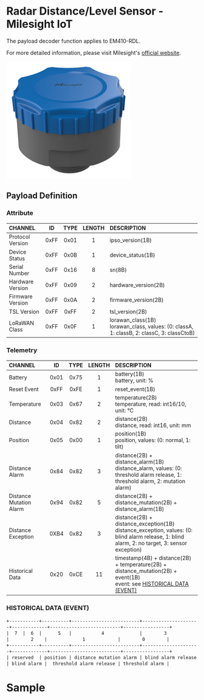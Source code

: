 # Radar Distance/Level Sensor - Milesight IoT

The payload decoder function applies to EM410-RDL.

For more detailed information, please visit Milesight's [official website](https://www.milesight-iot.com).

![EM410-RDL](EM410-RDL.png)

## Payload Definition

### Attribute

| CHANNEL          |  ID  | TYPE | LENGTH | DESCRIPTION                                                                                   |
| :--------------- | :--: | :--: | :----: | :-------------------------------------------------------------------------------------------- |
| Protocol Version | 0xFF | 0x01 |   1    | ipso_version(1B)                                                                              |
| Device Status    | 0xFF | 0x0B |   1    | device_status(1B)                                                                             |
| Serial Number    | 0xFF | 0x16 |   8    | sn(8B)                                                                                        |
| Hardware Version | 0xFF | 0x09 |   2    | hardware_version(2B)                                                                          |
| Firmware Version | 0xFF | 0x0A |   2    | firmware_version(2B)                                                                          |
| TSL Version      | 0xFF | 0xFF |   2    | tsl_version(2B)                                                                               |
| LoRaWAN Class    | 0xFF | 0x0F |   1    | lorawan_class(1B)<br />lorawan_class, values: (0: classA, 1: classB, 2: classC, 3: classCtoB) |

### Telemetry

| CHANNEL                 |  ID  | TYPE | LENGTH | DESCRIPTION                                                                                                                                          |
| :---------------------- | :--: | :--: | :----: | :--------------------------------------------------------------------------------------------------------------------------------------------------- |
| Battery                 | 0x01 | 0x75 |   1    | battery(1B)<br />battery, unit: %                                                                                                                    |
| Reset Event             | 0xFF | 0xFE |   1    | reset_event(1B)                                                                                                                                      |
| Temperature             | 0x03 | 0x67 |   2    | temperature(2B)<br />temperature, read: int16/10, unit: ℃                                                                                            |
| Distance                | 0x04 | 0x82 |   2    | distance(2B)<br />distance, read: int16, unit: mm                                                                                                   |
| Position                | 0x05 | 0x00 |   1    | position(1B)<br />position, values: (0: normal, 1: tilt)                                                                                             |
| Distance Alarm          | 0x84 | 0x82 |   3    | distance(2B) + distance_alarm(1B)<br />distance_alarm, values: (0: threshold alarm release, 1: threshold alarm, 2: mutation alarm)                   |
| Distance Mutation Alarm | 0x94 | 0x82 |   5    | distance(2B) + distance_mutation(2B) + distance_alarm(1B)                                                                                            |
| Distance Exception      | 0XB4 | 0x82 |   3    | distance(2B) + distance_exception(1B)<br />distance_exception, values: (0: blind alarm release, 1: blind alarm, 2: no target, 3: sensor exception)   |
| Historical Data         | 0x20 | 0xCE |   11   | timestamp(4B) + distance(2B) + temperature(2B) + distance_mutation(2B) + event(1B)<br />event: see [HISTORICAL DATA (EVENT)](#historical-data-event) |

### HISTORICAL DATA (EVENT)

```
+-----------+----------+-------------------------+---------------------+-------------+--------------------------+-----------------+
|  7  |  6  |      5   |           4             |        3            |        2    |             1            |        0        |
+-----------+----------+-------------------------+---------------------+-------------+--------------------------+-----------------+
| reserved  | position | distance mutation alarm | blind alarm release | blind alarm |  threshold alarm release | threshold alarm |
```

# Sample

```json

```

